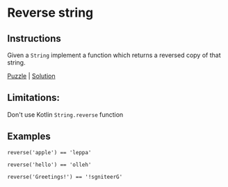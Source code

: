 # Reverse string

## Instructions

Given a `String` implement a function which returns a reversed copy of that string.

[Puzzle](Reverse.kt) | [Solution](ReverseSolution.kt)

## Limitations:

Don't use Kotlin `String.reverse` function

## Examples

```
reverse('apple') == 'leppa'

reverse('hello') == 'olleh'

reverse('Greetings!') == '!sgniteerG'
```

